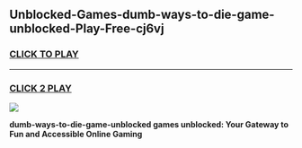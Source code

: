 
## Unblocked-Games-dumb-ways-to-die-game-unblocked-Play-Free-cj6vj
<h3>
<a href="https://premium76.site?title=dumb-ways-to-die-game-unblocked&ref=22A">CLICK TO PLAY</a></h3>
<hr>

<h3>
<a href="https://premium76.site?title=dumb-ways-to-die-game-unblocked&ref=22A">CLICK 2 PLAY</a>
  
</h3>

<a href="https://premium76.site?title=dumb-ways-to-die-game-unblocked&ref=22A"><img src="https://clearcache.store/games.png"></a>


**dumb-ways-to-die-game-unblocked games unblocked: Your Gateway to Fun and Accessible Online Gaming**
